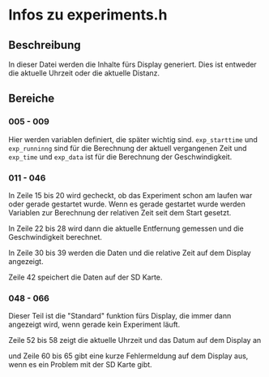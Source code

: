 # Infos zu experiments.h
## Beschreibung
In dieser Datei werden die Inhalte fürs Display generiert.
Dies ist entweder die aktuelle Uhrzeit oder die aktuelle Distanz.

## Bereiche
### 005 - 009
Hier werden variablen definiert, die später wichtig sind.
```exp_starttime``` und ```exp_runninng``` sind für die Berechnung der aktuell vergangenen Zeit und ```exp_time``` und ```exp_data``` ist für die Berechnung der Geschwindigkeit.

### 011 - 046
In Zeile 15 bis 20 wird gecheckt, ob das Experiment schon am laufen war oder gerade gestartet wurde. Wenn es gerade gestartet wurde werden Variablen zur Berechnung der relativen Zeit seit dem Start gesetzt.

In Zeile 22 bis 28 wird dann die aktuelle Entfernung gemessen und die Geschwindigkeit berechnet.

In Zeile 30 bis 39 werden die Daten und die relative Zeit auf dem Display angezeigt.

Zeile 42 speichert die Daten auf der SD Karte.

### 048 - 066
Dieser Teil ist die "Standard" funktion fürs Display, die immer dann angezeigt wird, wenn gerade kein Experiment läuft.

Zeile 52 bis 58 zeigt die aktuelle Uhrzeit und das Datum auf dem Display an

und Zeile 60 bis 65 gibt eine kurze Fehlermeldung auf dem Display aus, wenn es ein Problem mit der SD Karte gibt.
